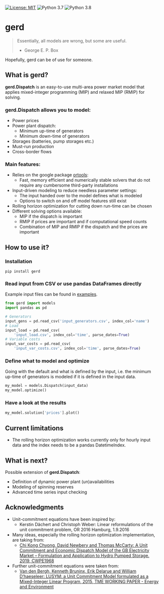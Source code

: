 [![License: MIT](https://img.shields.io/badge/License-MIT-yellow.svg)](https://opensource.org/licenses/MIT)
![Python 3.7](https://github.com/raikb/gerd/workflows/Python%203.7/badge.svg)
![Python 3.8](https://github.com/raikb/gerd/workflows/Python%203.8/badge.svg)

# gerd

> Essentially, all models are wrong, but some are useful.
> - George E. P. Box

Hopefully, gerd can be of use for someone.

## What is gerd?

**gerd.Dispatch** is an easy-to-use multi-area power market model that applies mixed-integer programming (MIP) and relaxed MIP (RMIP) for solving.

### **gerd.Dispatch** allows you to model:
* Power prices
* Power plant dispatch:
  - Minimum up-time of generators
  - Minimum down-time of generators
* Storages (batteries, pump storages etc.)
* Must-run production
* Cross-border flows

### Main features:
* Relies on the google package [ortools](https://developers.google.com/optimization):
  -  Fast, memory efficient and numerically stable solvers that do not require any cumbersome third-party installations
* Input-driven modeling to reduce needless parameter settings:
  - The input handed over to the model defines what is modeled
  - Options to switch on and off model features still exist
* Rolling horizon optimization for cutting down run-time can be chosen
* Different solving options available:
  - MIP if the dispatch is important
  - RMIP if prices are important and if computational speed counts
  - Combination of MIP and RMIP if the dispatch and the prices are important

## How to use it?

### Installation
```
pip install gerd
```
### Read input from CSV or use pandas DataFrames directly
Example input files can be found in [examples](examples/).
```python
from gerd import models
import pandas as pd

# Generators
input_gens = pd.read_csv('input_generators.csv', index_col='name')
# Load
input_load = pd.read_csv(
    'input_load.csv', index_col='time', parse_dates=True)
# Variable costs
input_var_costs = pd.read_csv(
    'input_var_costs.csv', index_col='time', parse_dates=True)
```
### Define what to model and optimize
Going with the default and what is defined by the input, i.e. the minimum up-time of generators is modeled if it is defined in the input data.
```python
my_model = models.Dispatch(input_data)
my_model.optimize()
```
### Have a look at the results
```python
my_model.solution['prices'].plot()
```

## Current limitations
* The rolling horizon optimization works currently only for hourly input data and the index needs to be a pandas DatetimeIndex.

## What is next?
Possible extension of **gerd.Dispatch**:
* Definition of dynamic power plant (un)availabilities
* Modeling of spinning reserves
* Advanced time series input checking

## Acknowledgments
* Unit-commitment equations have been inspired by:
  - Kerstin Dächert and Christoph Weber: Linear reformulations of the unit commitment problem, OR 2016 Hamburg, 1.9.2016
* Many ideas, especially the rolling horizon optimization implementation, are taking from:
  - [Chi Kong Chyong, David Newbery and Thomas McCarty: A Unit Commitment and Economic Dispatch Model of the GB Electricity Market – Formulation and Application to Hydro Pumped Storage. 2019, CWPE1968](http://www.econ.cam.ac.uk/research-files/repec/cam/pdf/cwpe1968.pdf)
* Further unit-commitment equations were taken from:
  - [Van den Bergh, Kenneth Bruninx, Erik Delarue and William D‘haeseleer: LUSYM: a Unit Commitment Model formulated as a Mixed-Integer Linear Program, 2015, TME WORKING PAPER - Energy and Environment](https://www.mech.kuleuven.be/en/tme/research/energy_environment/Pdf/wpen2014-7.pdf)
